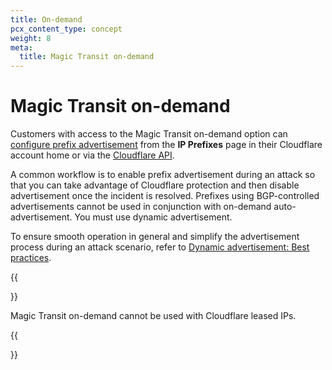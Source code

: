 ```yaml
---
title: On-demand
pcx_content_type: concept
weight: 8
meta:
  title: Magic Transit on-demand
---
```


# Magic Transit on-demand

Customers with access to the Magic Transit on-demand option can [configure prefix advertisement](/byoip/how-to/configure-dynamic-advertisement/) from the **IP Prefixes** page in their Cloudflare account home or via the [Cloudflare API](https://developers.cloudflare.com/api/operations/ip-address-management-dynamic-advertisement-get-advertisement-status). 

A common workflow is to enable prefix advertisement during an attack so that you can take advantage of Cloudflare protection and then disable advertisement once the incident is resolved. Prefixes using BGP-controlled advertisements cannot be used in conjunction with on-demand auto-advertisement. You must use dynamic advertisement.

To ensure smooth operation in general and simplify the advertisement process during an attack scenario, refer to [Dynamic advertisement: Best practices](/byoip/best-practices/dynamic-advertisement/).

{{<Aside type="note">}}

Magic Transit on-demand cannot be used with Cloudflare leased IPs.

{{</Aside>}}
